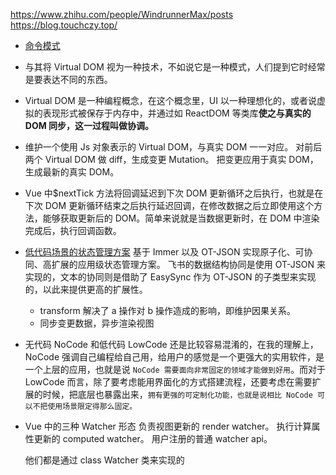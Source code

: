 https://www.zhihu.com/people/WindrunnerMax/posts
https://blog.touchczy.top/

- [命令模式](https://blog.touchczy.top/?p=/Patterns/%E5%91%BD%E4%BB%A4%E6%A8%A1%E5%BC%8F)
- 与其将 Virtual DOM 视为一种技术，不如说它是一种模式，人们提到它时经常是要表达不同的东西。
- Virtual DOM 是一种编程概念，在这个概念里，UI 以一种理想化的，或者说虚拟的表现形式被保存于内存中，并通过如 ReactDOM 等类库**使之与真实的 DOM 同步，这一过程叫做协调。**
- 维护一个使用 Js 对象表示的 Virtual DOM，与真实 DOM 一一对应。
  对前后两个 Virtual DOM 做 diff，生成变更 Mutation。
  把变更应用于真实 DOM，生成最新的真实 DOM。

- Vue 中$nextTick 方法将回调延迟到下次 DOM 更新循环之后执行，也就是在下次 DOM 更新循环结束之后执行延迟回调，在修改数据之后立即使用这个方法，能够获取更新后的 DOM。简单来说就是当数据更新时，在 DOM 中渲染完成后，执行回调函数。

- [低代码场景的状态管理方案](https://blog.touchczy.top/?p=/React/%E4%BD%8E%E4%BB%A3%E7%A0%81%E5%9C%BA%E6%99%AF%E7%9A%84%E7%8A%B6%E6%80%81%E7%AE%A1%E7%90%86%E6%96%B9%E6%A1%88)
  基于 Immer 以及 OT-JSON 实现原子化、可协同、高扩展的应用级状态管理方案。
  飞书的数据结构协同是使用 OT-JSON 来实现的，文本的协同则是借助了 EasySync 作为 OT-JSON 的子类型来实现的，以此来提供更高的扩展性。

  - transform 解决了 a 操作对 b 操作造成的影响，即维护因果关系。
  - 同步变更数据，异步渲染视图

- 无代码 NoCode 和低代码 LowCode 还是比较容易混淆的，在我的理解上，NoCode 强调自己编程给自己用，给用户的感觉是一个更强大的实用软件，是一个上层的应用，也就是说 `NoCode 需要面向非常固定的领域才能做到好用`。而对于 LowCode 而言，除了要考虑能用界面化的方式搭建流程，还要考虑在需要扩展的时候，把底层也暴露出来，`拥有更强的可定制化功能，也就是说相比 NoCode 可以不把使用场景限定得那么固定。`

- Vue 中的三种 Watcher 形态
  负责视图更新的 render watcher。
  执行计算属性更新的 computed watcher。
  用户注册的普通 watcher api。

  他们都是通过 class Watcher 类来实现的
